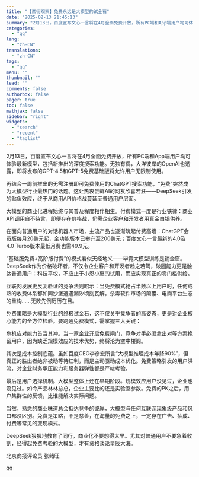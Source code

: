 ```yaml
---
title: "【西街观察】免费永远是大模型的试金石"
date: "2025-02-13 21:45:13"
summary: "2月13日，百度宣布文心一言将在4月全面免费开放，所有PC端和App端用户均可体验最新模型，包括新推..."
categories:
  - "qq"
lang:
  - "zh-CN"
translations:
  - "zh-CN"
tags:
  - "qq"
menu: ""
thumbnail: ""
lead: ""
comments: false
authorbox: false
pager: true
toc: false
mathjax: false
sidebar: "right"
widgets:
  - "search"
  - "recent"
  - "taglist"
---
```


2月13日，百度宣布文心一言将在4月全面免费开放，所有PC端和App端用户均可体验最新模型，包括新推出的深度搜索功能。无独有偶，大洋彼岸的OpenAI也透露，即将发布的GPT-4.5和GPT-5免费基础版将允许用户无限制使用。

再结合一周前推出的无需注册即可免费使用的ChatGPT搜索功能，“免费”突然成为大模型行业最热门的话题。这让热衷尝鲜AI的网友欣喜若狂——DeepSeek引发的鲇鱼效应，终于从商用API价格战蔓延至普通用户层面。

大模型的商业化进程始终与其普及程度相伴相生。付费模式一度是行业铁律：商业API调用自不待言，即便存在价格战，仍需企业客户和开发者用真金白银供养。

在面向普通用户的对话机器人市场，主流产品也逐渐筑起付费高墙：ChatGPT会员版每月20美元起，全功能版本已攀升至200美元；百度文心一言最新的4.0及4.0 Turbo版本最低月费也需49.9元。

“基础版免费+高阶版付费”的模式看似天经地义——毕竟大模型训练是销金窟。DeepSeek作为价格破坏者，不仅令企业客户和开发者趋之若鹜，破圈能力更是触达普通用户：科技平权，不应止于小恩小惠的试用，而应实现真正的零门槛供给。

互联网发展史反复验证的竞争法则昭示：当免费模式抢占半数以上用户时，任何成熟的收费体系都如同沙堡遭遇潮汐顷刻瓦解。杀毒软件市场的颠覆、电商平台生态的重构......无数先例历历在目。

免费策略是大模型行业的终极试金石，这不仅关乎竞争者的高姿态，更是对企业核心能力的全方位检验。要跑通免费模式，需掌握三大关键：

危机应对能力首当其冲。当一家企业开启免费闸门，竞争对手必须拿出对等方案挽留用户，因为缺乏规模效应的技术优势，终将沦为空中楼阁。

其次是成本控制底蕴。虽如百度CEO李彦宏所言“大模型推理成本年降90%”，但真正的胜出者绝非被动等待红利，而是主动驱动成本优化。免费策略引发的用户洪流，对企业财务承压能力和服务器弹性都是严峻考验。

最后是用户选择机制。大模型整体上还在早期阶段。规模效应用户没见过，企业也没见过。如今产品林林总总，企业主要比的还是实验室参数。免费的PK之后，用户集群性的反馈，比谁能解决实际问题。

当然，熟悉的商业味道总会抵达竞争的彼岸，大模型与任何互联网现象级产品和风口都没区别。免费是策略，不是慈善，在海量的免费之上，一定存在广告、抽成、付费等常见的变现模式。

DeepSeek狠狠地教育了同行，商业化不要想得太早。尤其对普通用户不要急着收割，经得起免费考验的大模型，才有资格谈论星辰大海。

北京商报评论员 张绪旺

[qq](https://new.qq.com/rain/a/20250213A08UDD00)
